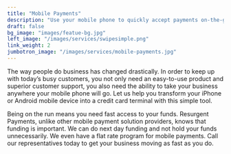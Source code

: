 ```yaml
---
title: "Mobile Payments"
description: "Use your mobile phone to quickly accept payments on-the-go."
draft: false
bg_image: "images/featue-bg.jpg"
left_image: "/images/services/swipesimple.png"
link_weight: 2
jumbotron_image: "/images/services/mobile-payments.jpg"
---
```



The way people do business has changed drastically. In order to keep up with today’s busy customers, you not only need an easy-to-use product and superior customer support, you also need the ability to take your business anywhere your mobile phone will go. Let us help you transform your iPhone or Android mobile device into a credit card terminal with this simple tool.

Being on the run means you need fast access to your funds. Resurgent Payments, unlike other mobile payment solution providers, knows that funding is important. We can do next day funding and not hold your funds unnecessarily. We even have a flat rate program for mobile payments. Call our representatives today to get your business moving as fast as you do.